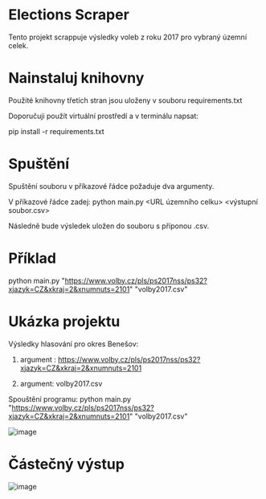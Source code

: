 


# Elections Scraper
Tento projekt scrappuje výsledky voleb z roku 2017 pro vybraný územní celek.

# Nainstaluj knihovny 
Použité knihovny třetích stran jsou uloženy v souboru requirements.txt

Doporučuji použít virtuální prostředí a v terminálu napsat:

pip install -r requirements.txt

# Spuštění
Spuštění souboru v příkazové řádce požaduje dva argumenty.

V příkazové řádce zadej: python main.py <URL územního celku> <výstupní soubor.csv>

Následně bude výsledek uložen do souboru s příponou .csv.

# Příklad
 python main.py "https://www.volby.cz/pls/ps2017nss/ps32?xjazyk=CZ&xkraj=2&xnumnuts=2101" "volby2017.csv"

 # Ukázka projektu
 Výsledky hlasování pro okres Benešov:
 
 1. argument : https://www.volby.cz/pls/ps2017nss/ps32?xjazyk=CZ&xkraj=2&xnumnuts=2101
    
 2. argument: volby2017.csv
    
Spouštění programu:  python main.py "https://www.volby.cz/pls/ps2017nss/ps32?xjazyk=CZ&xkraj=2&xnumnuts=2101" "volby2017.csv"

![image](https://github.com/user-attachments/assets/bb09df68-ca47-47c4-a800-25e1be646cc5)

# Částečný výstup 

![image](https://github.com/user-attachments/assets/24c25f8c-eb64-415e-ac5c-8b05b5c97a27)




